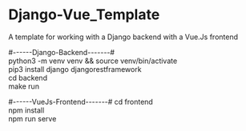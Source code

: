 # Django-Vue_Template
A template for working with a Django backend with a Vue.Js frontend


#------Django-Backend-------# \
python3 -m venv venv && source venv/bin/activate \
pip3 install django djangorestframework \
cd backend \
make run 

#------VueJs-Frontend-------#
cd frontend \
npm install \
npm run serve 


